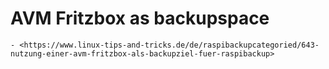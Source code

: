 # AVM Fritzbox as backupspace

``` admonish note title="Quelle"
- <https://www.linux-tips-and-tricks.de/de/raspibackupcategoried/643-nutzung-einer-avm-fritzbox-als-backupziel-fuer-raspibackup>
```
